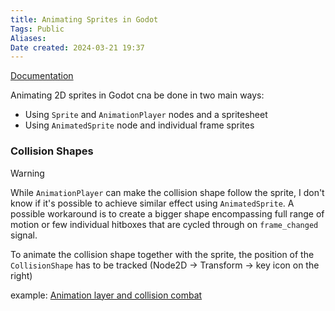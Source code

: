 ```yaml
---
title: Animating Sprites in Godot
Tags: Public
Aliases:
Date created: 2024-03-21 19:37
---
```


[Documentation](https://docs.godotengine.org/en/stable/tutorials/2d/2d_sprite_animation.html)

Animating 2D sprites in Godot cna be done in two main ways:
- Using `Sprite` and `AnimationPlayer` nodes and a spritesheet
- Using `AnimatedSprite` node and individual frame sprites 


### Collision Shapes

>[!Warning]
>While `AnimationPlayer` can make the collision shape follow the sprite, I don't know if it's possible to achieve similar effect using `AnimatedSprite`. 
>A possible workaround is to create a bigger shape encompassing full range of motion or few individual hitboxes that are cycled through on `frame_changed` signal.


To animate the collision shape together with the sprite, the position of the `CollisionShape` has to be tracked (Node2D -> Transform -> key icon on the right)

example: [Animation layer and collision combat](https://www.youtube.com/watch?v=8EVHNbgQCBg&ab_channel=LearnICTNow)